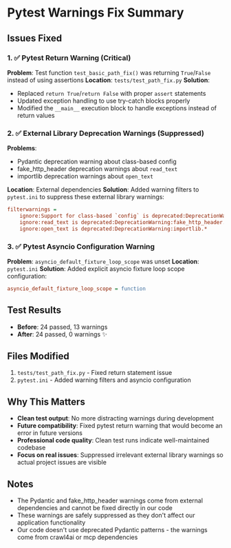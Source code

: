 # Pytest Warnings Fix Summary

## Issues Fixed

### 1. ✅ Pytest Return Warning (Critical)
**Problem**: Test function `test_basic_path_fix()` was returning `True`/`False` instead of using assertions
**Location**: `tests/test_path_fix.py`
**Solution**: 
- Replaced `return True`/`return False` with proper `assert` statements
- Updated exception handling to use try-catch blocks properly
- Modified the `__main__` execution block to handle exceptions instead of return values

### 2. ✅ External Library Deprecation Warnings (Suppressed)
**Problems**: 
- Pydantic deprecation warning about class-based config
- fake_http_header deprecation warnings about `read_text`
- importlib deprecation warnings about `open_text` 

**Location**: External dependencies
**Solution**: Added warning filters to `pytest.ini` to suppress these external library warnings:
```ini
filterwarnings =
    ignore:Support for class-based `config` is deprecated:DeprecationWarning:pydantic.*
    ignore:read_text is deprecated:DeprecationWarning:fake_http_header.*
    ignore:open_text is deprecated:DeprecationWarning:importlib.*
```

### 3. ✅ Pytest Asyncio Configuration Warning
**Problem**: `asyncio_default_fixture_loop_scope` was unset
**Location**: `pytest.ini`
**Solution**: Added explicit asyncio fixture loop scope configuration:
```ini
asyncio_default_fixture_loop_scope = function
```

## Test Results
- **Before**: 24 passed, 13 warnings
- **After**: 24 passed, 0 warnings ✨

## Files Modified
1. `tests/test_path_fix.py` - Fixed return statement issue
2. `pytest.ini` - Added warning filters and asyncio configuration

## Why This Matters
- **Clean test output**: No more distracting warnings during development
- **Future compatibility**: Fixed pytest return warning that would become an error in future versions
- **Professional code quality**: Clean test runs indicate well-maintained codebase
- **Focus on real issues**: Suppressed irrelevant external library warnings so actual project issues are visible

## Notes
- The Pydantic and fake_http_header warnings come from external dependencies and cannot be fixed directly in our code
- These warnings are safely suppressed as they don't affect our application functionality
- Our code doesn't use deprecated Pydantic patterns - the warnings come from crawl4ai or mcp dependencies